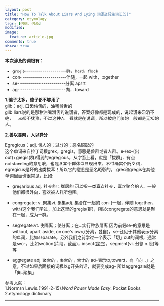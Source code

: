 ```yaml
---
layout: post
title: "How To Talk About Liars And Lying 词源及衍生词汇(5)"
category: etymology
tags: [词根，词源]
modified:
image:
  feature: article.jpg
comments: true
share: true
---
```



**本次涉及的词根有：**   

- gregis---------------------群，herd，flock  
- con- ----------------------伴随，一起 with，together  
- se- -----------------------分离 apart  
- ag- -----------------------向... toward  


**1.骗子太多，傻子都不够用了**    
glib：adj. 口齿伶俐的，油嘴滑舌的  
gilb liars说的是那种油嘴滑舌的说谎者，答案好像都是现成的，说起谎来滔滔不绝，一点都不犹豫，不过这种人一看就是在说谎，所以被他们骗的一般都是无知的人。

**2.兽以类聚，人以群分**  

Egregious：adj. 惊人的；过分的；恶名昭彰的  
这个单词来自拉丁词根grex，gregis，意思是兽群或者人群。e-/ex-(出 out)+gregis(群)得到的egregious，从字面上看，就是「拔群」，有点outstanding的意思哦，也是从某个群体中显现出来，不过确实个贬义词，egregious是坏的出类拔萃！所以它的意思是恶名昭彰的。
grex和gregis在其他单词里面也很常见，比如:    

- gregarious adj. 社交的；群居的
可以指一类喜欢社交，喜欢聚会的人，一般他们都很外向，喜欢被人群所包围。  

- congregate: vt.聚集vi. 聚集adj. 集合在一起的
con-(一起，伴随 together，with)这个我们学过，加上这里的gregis(群)，所以congregate的意思就是聚在一起，成为一群。  

- segregate:vt. 使隔离；使分离；在…实行种族隔离
因为前缀se-的意思是without, apart, aside, on one's own,(分离，独自)，se-还见于其他表示分离的单词，比如separate。另外我们之前学过一个表示「切」cut的词根，通常是sec-，比如section(片段，截面)，insect(昆虫)，segment(vi. 分割 n.段)等等

- aggregate adj. 聚合的；集合的；合计的
ad-表示to,toward，有「向...」之意，不过如果后面接的词根以g开头的话，就要变成ag-
所以aggregate就是「向..聚集」






参考文献：  
1.Norman Lewis.(1991-2-15).*Word Power Made Easy*. Pocket Books  
2.etymology dictionary

********************************************


